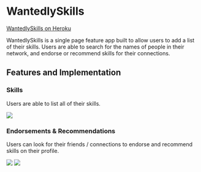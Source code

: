 # WantedlySkills

[WantedlySkills on Heroku](https://wantedlyskills.herokuapp.com/)

WantedlySkills is a single page feature app built to allow users to add a list of their skills. Users are able to search for the names of people in their network, and endorse or recommend skills for their connections.

## Features and Implementation

### Skills
Users are able to list all of their skills.

![](https://raw.githubusercontent.com/pedropreciado/wantedlyskills/master/app/assets//images/userProfile.png)


### Endorsements & Recommendations
Users can look for their friends / connections to endorse and recommend skills on their profile.

![](https://raw.githubusercontent.com/pedropreciado/wantedlyskills/master/app/assets//images/userSearch.png)
![](https://raw.githubusercontent.com/pedropreciado/wantedlyskills/master/app/assets//images/bensolo.png)
